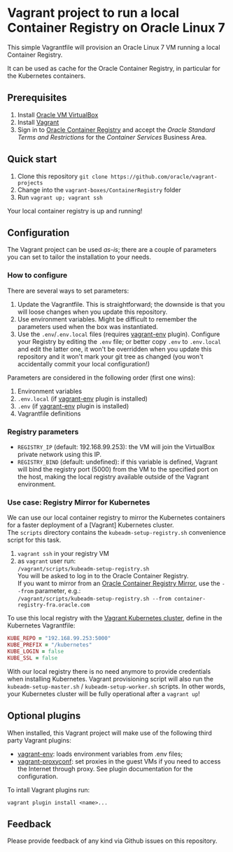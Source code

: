# Vagrant project to run a local Container Registry on Oracle Linux 7
This simple Vagrantfile will provision an Oracle Linux 7 VM running a local
Container Registry.

It can be used as cache for the Oracle Container Registry, in particular for
the Kubernetes containers.

## Prerequisites
1. Install [Oracle VM VirtualBox](https://www.virtualbox.org/wiki/Downloads)
1. Install [Vagrant](https://vagrantup.com/)
1. Sign in to [Oracle Container Registry](https://container-registry.oracle.com)
and accept the _Oracle Standard Terms and Restrictions_ for the
_Container Services_ Business Area.

## Quick start
1. Clone this repository `git clone https://github.com/oracle/vagrant-projects`
1. Change into the `vagrant-boxes/ContainerRegistry` folder
1. Run `vagrant up; vagrant ssh`

Your local container registry is up and running!

## Configuration
The Vagrant project can be used _as-is_; there are a couple of parameters you
can set to tailor the installation to your needs.

### How to configure
There are several ways to set parameters:
1. Update the Vagrantfile. This is straightforward; the downside is that you
will loose changes when you update this repository.
1. Use environment variables. Might be difficult to remember the parameters
used when the box was instantiated.
1. Use the `.env`/`.env.local` files (requires
[vagrant-env](https://github.com/gosuri/vagrant-env) plugin). Configure
your Registry by editing the `.env` file; or better copy `.env` to `.env.local`
and edit the latter one, it won't be overridden when you update this repository
and it won't mark your git tree as changed (you won't accidentally commit your
local configuration!)

Parameters are considered in the following order (first one wins):
1. Environment variables
1. `.env.local` (if [vagrant-env](https://github.com/gosuri/vagrant-env) plugin
is installed)
1. `.env` (if [vagrant-env](https://github.com/gosuri/vagrant-env) plugin
is installed)
1. Vagrantfile definitions

### Registry parameters
- `REGISTRY_IP` (default: 192.168.99.253): the VM will join the VirtualBox
private network using this IP.
- `REGISTRY_BIND` (default: undefined): if this variable is defined, Vagrant
will bind the registry port (5000) from the VM to the specified port on the
host, making the local registry available outside of the Vagrant environment.

### Use case: Registry Mirror for Kubernetes
We can use our local container registry to mirror the Kubernetes containers
for a faster deployment of a [Vagrant] Kubernetes cluster.  
The `scripts` directory contains the `kubeadm-setup-registry.sh` convenience
script for this task.

1. `vagrant ssh` in your registry VM
1. as `vagrant` user run:  
`/vagrant/scripts/kubeadm-setup-registry.sh`  
You will be asked to log in to the Oracle Container Registry.  
If you want to mirror from an [Oracle Container Registry Mirror](https://docs.oracle.com/cd/E52668_01/E88884/html/requirements-registry-mirror.html), use the `--from` parameter, e.g.:  
`/vagrant/scripts/kubeadm-setup-registry.sh --from container-registry-fra.oracle.com`

To use this local registry with the [Vagrant Kubernetes cluster](../Kubernetes),
define in the Kubernetes Vagrantfile:

```ruby
KUBE_REPO = "192.168.99.253:5000"
KUBE_PREFIX = "/kubernetes"
KUBE_LOGIN = false
KUBE_SSL = false
```

With our local registry there is no need anymore to provide
credentials when installing Kubernetes.
Vagrant provisioning script will also run the `kubeadm-setup-master.sh` /
`kubeadm-setup-worker.sh` scripts. In other words, your Kubernetes
cluster will be fully operational after a `vagrant up`!

## Optional plugins

When installed, this Vagrant project will make use of the following third party Vagrant plugins:
- [vagrant-env](https://github.com/gosuri/vagrant-env): loads environment
variables from .env files;
- [vagrant-proxyconf](https://github.com/tmatilai/vagrant-proxyconf): set
proxies in the guest VMs if you need to access the Internet through proxy. See
plugin documentation for the configuration.

To intall Vagrant plugins run:
```
vagrant plugin install <name>...
```

## Feedback
Please provide feedback of any kind via Github issues on this repository.
